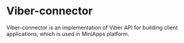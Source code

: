 # Viber-connector

Viber-connector is an implementation of Viber API for building client applications, which is used in MiniApps platform.
